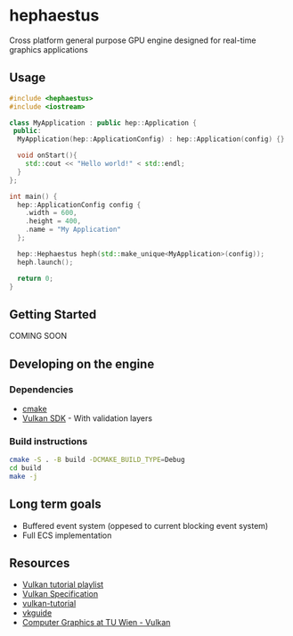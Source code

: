 # hephaestus

Cross platform general purpose GPU engine designed for real-time graphics applications

## Usage

```cpp
#include <hephaestus>
#include <iostream>

class MyApplication : public hep::Application {
 public:
  MyApplication(hep::ApplicationConfig) : hep::Application(config) {}

  void onStart(){
    std::cout << "Hello world!" < std::endl;
  }
};

int main() {
  hep::ApplicationConfig config {
    .width = 600,
    .height = 400,
    .name = "My Application"
  };

  hep::Hephaestus heph(std::make_unique<MyApplication>(config));
  heph.launch();

  return 0;
}
```

## Getting Started

COMING SOON

## Developing on the engine

### Dependencies

- [cmake](https://cmake.org/)
- [Vulkan SDK](https://vulkan.lunarg.com/) - With validation layers

### Build instructions

```sh
cmake -S . -B build -DCMAKE_BUILD_TYPE=Debug
cd build
make -j
```

## Long term goals

- Buffered event system (oppesed to current blocking event system)
- Full ECS implementation

## Resources

- [Vulkan tutorial playlist](https://www.youtube.com/watch?v=Y9U9IE0gVHA&list=PL8327DO66nu9qYVKLDmdLW_84-yE4auCR)
- [Vulkan Specification](https://registry.khronos.org/vulkan/specs/1.3-extensions/html/vkspec.html)
- [vulkan-tutorial](https://vulkan-tutorial.com/)
- [vkguide](https://vkguide.dev/)
- [Computer Graphics at TU Wien - Vulkan](https://www.youtube.com/playlist?list=PLmIqTlJ6KsE0UsR2E_84-twxX6G7ynZNq)
